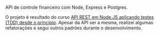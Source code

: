 API de controle financeiro com Node, Express e Postgres.

O projeto é resultado do curso [API REST em Node.JS aplicando testes (TDD) desde o princípio](https://www.udemy.com/course/api-rest-nodejs-com-testes/).
Apesar da API ser a mesma, realizei algumas refatorações e segui outros padrões durante o desenvolvimento.
